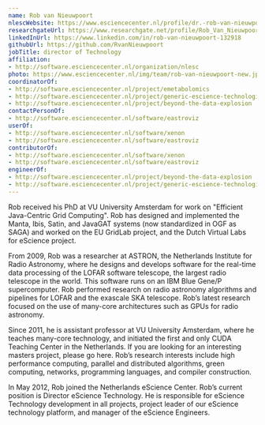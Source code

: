 ```yaml
---
name: Rob van Nieuwpoort
nlescWebsite: https://www.esciencecenter.nl/profile/dr.-rob-van-nieuwpoort
researchgateUrl: https://www.researchgate.net/profile/Rob_Van_Nieuwpoort2
linkedInUrl: https://www.linkedin.com/in/rob-van-nieuwpoort-132918
githubUrl: https://github.com/RvanNieuwpoort
jobTitle: director of Technology
affiliation:
- http://software.esciencecenter.nl/organization/nlesc
photo: https://www.esciencecenter.nl/img/team/rob-van-nieuwpoort-new.jpg
coordinatorOf:
- http://software.esciencecenter.nl/project/emetabolomics
- http://software.esciencecenter.nl/project/generic-escience-technologies
- http://software.esciencecenter.nl/project/beyond-the-data-explosion
contactPersonOf:
- http://software.esciencecenter.nl/software/eastroviz
userOf:
- http://software.esciencecenter.nl/software/xenon
- http://software.esciencecenter.nl/software/eastroviz
contributorOf:
- http://software.esciencecenter.nl/software/xenon
- http://software.esciencecenter.nl/software/eastroviz
engineerOf:
- http://software.esciencecenter.nl/project/beyond-the-data-explosion
- http://software.esciencecenter.nl/project/generic-escience-technologies
---
```

Rob received his PhD at VU University Amsterdam for work on "Efficient
Java-Centric Grid Computing". Rob has designed and implemented the
Manta, Ibis, Satin, and JavaGAT systems (now standardized in OGF as
SAGA) and worked on the EU GridLab project, and the Dutch Virtual Labs
for eScience project.

From 2009, Rob was a researcher at ASTRON, the Netherlands Institute
for Radio Astronomy, where he designs and develops software for the
real-time data processing of the LOFAR software telescope, the largest
radio telescope in the world. This software runs on an IBM Blue Gene/P
supercomputer. Rob performed research on radio astronomy algorithms
and pipelines for LOFAR and the exascale SKA telescope. Rob’s latest
research focused on the use of many-core architectures such as GPUs
for radio astronomy.

Since 2011, he is assistant professor at VU University Amsterdam,
where he teaches many-core technology, and initiated the first and
only CUDA Teaching Center in the Netherlands. If you are looking for
an interesting masters project, please go here. Rob’s research
interests include high performance computing, parallel and distributed
algorithms, green computing, networks, programming languages, and
compiler construction.

In May 2012, Rob joined the Netherlands eScience Center. Rob’s current
position is Director eScience Technology. He is responsible for
eScience Technology development in all projects, project leader of our
eScience technology platform, and manager of the eScience Engineers.
